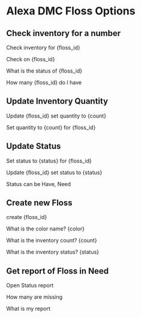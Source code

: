 # Alexa DMC Floss Options

## Check inventory for a number

Check inventory for {floss_id}

Check on {floss_id}

What is the status of {floss_id}

How many {floss_id} do I have

## Update Inventory Quantity

Update {floss_id} set quantity to {count}

Set quantity to {count} for {floss_id}

## Update Status

Set status to {status} for {floss_id}

Update {floss_id} set status to {status}

Status can be Have, Need

## Create new Floss 

create {floss_id}
  
  What is the color name? {color}
  
  What is the inventory count? {count}
  
  What is the inventory status?
{status}

## Get report of Floss in Need

Open Status report

How many are missing

What is my report
